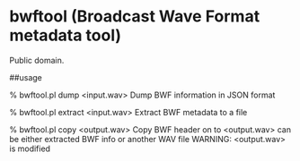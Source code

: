 # bwftool (Broadcast Wave Format metadata tool)

Public domain.

##usage

  % bwftool.pl dump <input.wav>
    Dump BWF information in JSON format

  % bwftool.pl extract <input.wav> <output>
    Extract BWF metadata to a file

  % bwftool.pl copy <bwfinput> <output.wav>
    Copy BWF header on <bwfinput> to <output.wav>
    <bwfinput> can be either extracted BWF info or another WAV file
    WARNING: <output.wav> is modified


